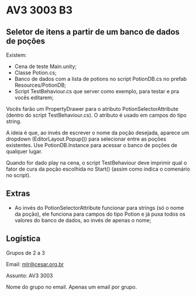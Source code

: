 # AV3 3003 B3

## Seletor de itens a partir de um banco de dados de poções

Existem:
- Cena de teste Main.unity;
- Classe Potion.cs;
- Banco de dados com a lista de potions no script PotionDB.cs no prefab Resources/PotionDB;
- Script TestBehaviour.cs que server como exemplo, para testar e pra vocês editarem;

Vocês farão um PropertyDrawer para o atributo PotionSelectorAttribute (dentro do script TestBehaviour.cs).
O atributo é usado em campos do tipo string.

A ideia é que, ao invés de escrever o nome da poção desejada, aparece um dropdown (EditorLayout.Popup()) para selecionar entre as poções existentes. Use PotionDB.Instance para acessar o banco de poções de qualquer lugar.

Quando for dado play na cena, o script TestBehaviour deve imprimir qual o fator de cura da poção escolhida no Start() (assim como indica o comenário no script).

## Extras

- Ao invés do PotionSelectorAttribute funcionar para strings (só o nome da poção), ele funciona para campos do tipo Potion e já puxa todos os valores do banco de dados, ao invés de apenas o nome;

## Logística

Grupos de 2 a 3

Email: mlr@cesar.org.br

Assunto: AV3 3003

Nome do grupo no email. Apenas um email por grupo.
